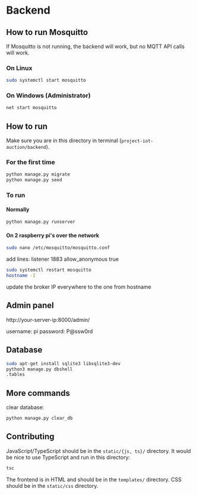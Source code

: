 # Backend

## How to run Mosquitto

If Mosquitto is not running, the backend will work, but no MQTT API calls will work.

### On Linux

```sh
sudo systemctl start mosquitto
```

### On Windows (Administrator)

```sh
net start mosquitto
```

## How to run

Make sure you are in this directory in terminal (`project-iot-auction/backend`).

### For the first time

```sh
python manage.py migrate
python manage.py seed
```

### To run

#### Normally

```sh
python manage.py runserver
```

#### On 2 raspberry pi's over the network

```sh
sudo nano /etc/mosquitto/mosquitto.conf
```

add lines:
listener 1883
allow_anonymous true

```sh
sudo systemctl restart mosquitto
hostname -I
```

update the broker IP everywhere to the one from hostname

## Admin panel

http://your-server-ip:8000/admin/

username: pi
password: P@ssw0rd

## Database

```sh
sudo apt-get install sqlite3 libsqlite3-dev
python3 manage.py dbshell
.tables
```

## More commands

clear database:

```sh
python manage.py clear_db
```

## Contributing

JavaScript/TypeScript should be in the `static/{js, ts}/` directory. It would be nice to use TypeScript and run in this directory:

```sh
tsc
```

The frontend is in HTML and should be in the `templates/` directory. CSS should be in the `static/css` directory.

